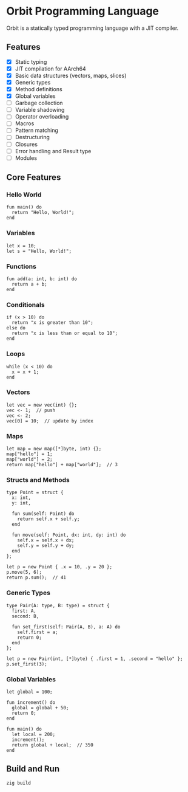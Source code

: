 # Orbit Programming Language

Orbit is a statically typed programming language with a JIT compiler.

## Features

- [x] Static typing
- [x] JIT compilation for AArch64
- [x] Basic data structures (vectors, maps, slices)
- [x] Generic types
- [x] Method definitions
- [x] Global variables
- [ ] Garbage collection
- [ ] Variable shadowing
- [ ] Operator overloading
- [ ] Macros
- [ ] Pattern matching
- [ ] Destructuring
- [ ] Closures
- [ ] Error handling and Result type
- [ ] Modules

## Core Features

### Hello World

```orbit
fun main() do
  return "Hello, World!";
end
```

### Variables

```orbit
let x = 10;
let s = "Hello, World!";
```

### Functions

```orbit
fun add(a: int, b: int) do
  return a + b;
end
```

### Conditionals

```orbit
if (x > 10) do
  return "x is greater than 10";
else do
  return "x is less than or equal to 10";
end
```

### Loops

```orbit
while (x < 10) do
  x = x + 1;
end
```

### Vectors

```orbit
let vec = new vec(int) {};
vec <- 1;  // push
vec <- 2;
vec[0] = 10;  // update by index
```

### Maps

```orbit
let map = new map([*]byte, int) {};
map["hello"] = 1;
map["world"] = 2;
return map["hello"] + map["world"];  // 3
```

### Structs and Methods

```orbit
type Point = struct {
  x: int,
  y: int,

  fun sum(self: Point) do
    return self.x + self.y;
  end

  fun move(self: Point, dx: int, dy: int) do
    self.x = self.x + dx;
    self.y = self.y + dy;
  end
};

let p = new Point { .x = 10, .y = 20 };
p.move(5, 6);
return p.sum();  // 41
```

### Generic Types

```orbit
type Pair(A: type, B: type) = struct {
  first: A,
  second: B,

  fun set_first(self: Pair(A, B), a: A) do
    self.first = a;
    return 0;
  end
};

let p = new Pair(int, [*]byte) { .first = 1, .second = "hello" };
p.set_first(3);
```

### Global Variables

```orbit
let global = 100;

fun increment() do
  global = global + 50;
  return 0;
end

fun main() do
  let local = 200;
  increment();
  return global + local;  // 350
end
```

## Build and Run

```bash
zig build
```
